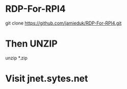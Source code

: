 # RDP-For-RPI4
git clone https://github.com/jamieduk/RDP-For-RPI4.git
# Then UNZIP
unzip *.zip
# Visit jnet.sytes.net
